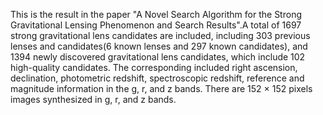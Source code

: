 This is the result in the paper "A Novel Search Algorithm for the Strong Gravitational Lensing Phenomenon and Search Results".A total of 1697 strong gravitational lens candidates are included, including 303 previous lenses and candidates(6 known lenses and 297 known candidates), and 1394 newly discovered gravitational lens candidates, which include 102 high-quality candidates.
The corresponding included right ascension, declination, photometric redshift, spectroscopic redshift, reference and magnitude information in the g, r, and z bands. 
There are 152 × 152 pixels images synthesized in g, r, and z bands.



<!---
Liuyangyang24/Liuyangyang24 is a ✨ special ✨ repository because its `README.md` (this file) appears on your GitHub profile.
You can click the Preview link to take a look at your changes.
--->
